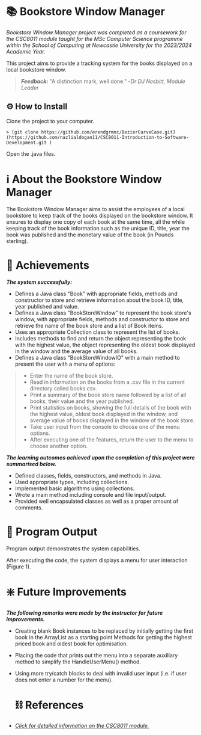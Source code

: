 # 📚 Bookstore Window Manager 

*Bookstore Window Manager project was completed as a coursework for the CSC8011 module taught for the MSc Computer Science programme within the School of Computing at Newcastle University for the 2023/2024 Academic Year.*

This project aims to provide a tracking system for the books displayed on a local bookstore window.

>___Feedback:___
> "A distinction mark, well done."
> -*Dr DJ Nesbitt, Module Leader*

## ⚙️ How to Install 

Clone the project to your computer.

```
> [git clone https://github.com/erendgrmnc/BezierCurveCase.git](https://github.com/nazlialdogan11/CSC8011-Introduction-to-Software-Development.git )
```

Open the .java files.

# ℹ About the Bookstore Window Manager

The Bookstore Window Manager aims to assist the employees of a local bookstore to keep track of the books displayed on the bookstore window. It ensures to display one copy of each book at the same time, all the while keeping track of the book information such as the unique ID, title, year the book was published and the monetary value of the book (in Pounds sterling).

# 🔖 Achievements

***The system successfully:***
- Defines a Java class "Book" with appropriate fields, methods and constructor to store and retrieve information about the book ID, title, year published and value.
- Defines a Java class "BookStoreWindow" to represent the book store's window, with appropriate fields, methods and constructor to store and retrieve the name of the book store and a list of Book items.
- Uses an appropriate Collection class to represent the list of books.
- Includes methods to find and return the object representing the book with the highest value, the object representing the oldest book displayed in the window and the average value of all books.
- Defines a Java class "BookStoreWindowIO" with a main method to present the user with a menu of options:
> - Enter the name of the book store.
> - Read in information on the books from a .csv file in the current directory called books.csv. 
> - Print a summary of the book store name followed by a list of all books, their value and the year published.
> - Print statistics on books, showing the full details of the book with the highest value, oldest book displayed in the window, and average value of books displayed in the window of the book store.
> - Take user input from the console to choose one of the menu options.
> - After executing one of the features, return the user to the menu to choose another option.

***The learning outcomes achieved upon the completion of this project were summarised below.***
- Defined classes, fields, constructors, and methods in Java.
- Used appropriate types, including collections.
- Implemented basic algorithms using collections.
- Wrote a main method including console and file input/output.
- Provided well encapsulated classes as well as a proper amount of comments.

# 📄 Program Output

Program output demonstrates the system capabilities.

After executing the code, the system displays a menu for user interaction (Figure 1).

# ❇️ Future Improvements

***The following remarks were made by the instructor for future improvements.***
- Creating blank Book instances to be replaced by initially getting the first book in the ArrayList as a starting point Methods for getting the highest priced book and oldest book for optimisation.
- Placing the code that prints out the menu into a separate auxiliary method to simplify the HandleUserMenu() method.
- Using more try/catch blocks to deal with invalid user input (i.e. if user does not enter a number for the menu).

  # ⛓️ References

- [*Click for detailed information on the CSC8011 module.*](https://www.ncl.ac.uk/module-catalogue/module.php?code=CSC8011])
  





